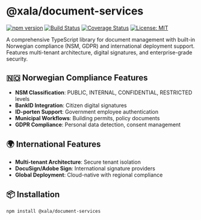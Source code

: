 # @xala/document-services

[![npm version](https://badge.fury.io/js/%40xala%2Fdocument-services.svg)](https://badge.fury.io/js/%40xala%2Fdocument-services)
[![Build Status](https://github.com/xala-technologies/document-services/workflows/CI/badge.svg)](https://github.com/xala-technologies/document-services/actions)
[![Coverage Status](https://coveralls.io/repos/github/xala-technologies/document-services/badge.svg?branch=main)](https://coveralls.io/github/xala-technologies/document-services?branch=main)
[![License: MIT](https://img.shields.io/badge/License-MIT-yellow.svg)](https://opensource.org/licenses/MIT)

A comprehensive TypeScript library for document management with built-in Norwegian compliance (NSM, GDPR) and international deployment support. Features multi-tenant architecture, digital signatures, and enterprise-grade security.

## 🇳🇴 Norwegian Compliance Features

- **NSM Classification**: PUBLIC, INTERNAL, CONFIDENTIAL, RESTRICTED levels
- **BankID Integration**: Citizen digital signatures
- **ID-porten Support**: Government employee authentication  
- **Municipal Workflows**: Building permits, policy documents
- **GDPR Compliance**: Personal data detection, consent management

## 🌍 International Features

- **Multi-tenant Architecture**: Secure tenant isolation
- **DocuSign/Adobe Sign**: International signature providers
- **Global Deployment**: Cloud-native with regional compliance

## 📦 Installation

```bash
npm install @xala/document-services
